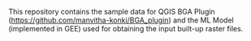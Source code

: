 This repository contains the sample data for QGIS BGA Plugin (https://github.com/manvitha-konki/BGA_plugin) and the ML Model (implemented in GEE) used for obtaining the input built-up raster files.
